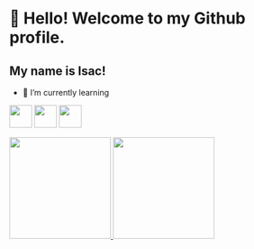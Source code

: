 # 👋 Hello! Welcome to my Github profile.
## My name is Isac!
- 🌱 I’m currently learning

<img loading="lazy" src="https://cdn.jsdelivr.net/gh/devicons/devicon/icons/git/git-original.svg" width="40" height="40"/> <img loading="lazy" src="https://cdn.jsdelivr.net/gh/devicons/devicon@latest/icons/java/java-original.svg" width="40" height="40"/> <img loading="lazy"  src="https://cdn.jsdelivr.net/gh/devicons/devicon@latest/icons/javascript/javascript-original.svg" width="40" height="40"/>

<div>
<a href="https://github.com/isaclds">
<img loading="lazy" height="180em" src="https://github-readme-stats.vercel.app/api/top-langs/?userisaclds&layout=compact&langs_count=7&theme=dracula"/>
<img loading="lazy" height="180em" src="https://github-readme-stats.vercel.app/api?userisaclds&show_icons=true&theme=dracula&include_all_commits=true&count_private=true"/>
</div>

<!--
**isaclds/isaclds** is a ✨ _special_ ✨ repository because its `README.md` (this file) appears on your GitHub profile.

Here are some ideas to get you started:

- 🔭 I’m currently working on improving my self on programming

- 👯 I’m looking to collaborate on ...
- 🤔 I’m looking for help with ...
- 💬 Ask me about ...
- 📫 How to reach me: ...
- 😄 Pronouns: ...
- ⚡ Fun fact: ...
-->
